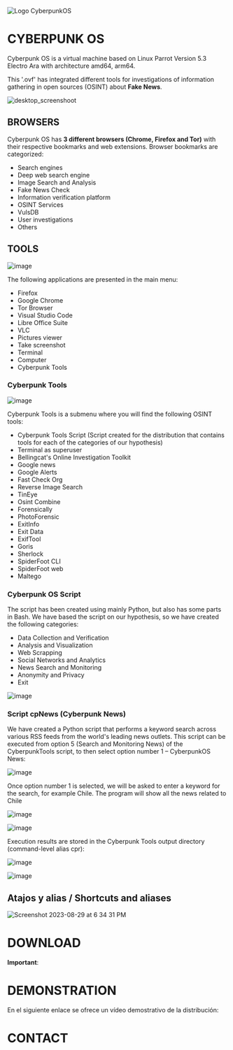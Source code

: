 ![Logo CyberpunkOS](https://github.com/cyberpunkOS/CyberPunkOS/assets/76630368/a9660b97-be5f-45b1-8ed5-7468813b009c)


# **CYBERPUNK OS**

Cyberpunk OS is a virtual machine based on Linux Parrot Version 5.3 Electro Ara with architecture amd64, arm64.

This '.ovf' has integrated different tools for investigations of information gathering in open sources (OSINT) about **Fake News**.

![desktop_screenshoot](https://github.com/cyberpunkOS/CyberPunkOS/assets/76630368/be945696-be9d-4be9-a2e6-0fb180dabe17)


## BROWSERS
Cyberpunk OS has **3 different browsers (Chrome, Firefox and Tor)** with their respective bookmarks and web extensions. Browser bookmarks are categorized:
- Search engines
- Deep web search engine
- Image Search and Analysis
- Fake News Check
- Information verification platform
- OSINT Services
- VulsDB
- User investigations
- Others

## TOOLS
![image](https://github.com/cyberpunkOS/CyberPunkOS/assets/76630368/dee59d3d-236d-411c-b6b0-f8b45715065a)

The following applications are presented in the main menu:
- Firefox
- Google Chrome
- Tor Browser
- Visual Studio Code
- Libre Office Suite
- VLC
- Pictures viewer
- Take screenshot
- Terminal
- Computer
- Cyberpunk Tools

### Cyberpunk Tools
![image](https://github.com/cyberpunkOS/CyberPunkOS/assets/76630368/4654e45a-547d-4715-b348-ebce2812dd2b)

Cyberpunk Tools is a submenu where you will find the following OSINT tools:
- Cyberpunk Tools Script (Script created for the distribution that contains tools for each of the categories of our hypothesis)
- Terminal as superuser
- Bellingcat's Online Investigation Toolkit
- Google news
- Google Alerts
- Fast Check Org
- Reverse Image Search
- TinEye
- Osint Combine
- Forensically
- PhotoForensic
- ExitInfo
- Exit Data
- ExifTool
- Goris
- Sherlock
- SpiderFoot CLI
- SpiderFoot web
- Maltego

### Cyberpunk OS Script
The script has been created using mainly Python, but also has some parts in Bash. We have based the script on our hypothesis, so we have created the following categories:
- Data Collection and Verification
- Analysis and Visualization
- Web Scrapping
- Social Networks and Analytics
- News Search and Monitoring
- Anonymity and Privacy
- Exit

![image](https://github.com/cyberpunkOS/CyberPunkOS/assets/76630368/c812ad73-7957-409b-b008-03357b66de18)


### Script cpNews (Cyberpunk News)
We have created a Python script that performs a keyword search across various RSS feeds from the world's leading news outlets. This script can be executed from option 5 (Search and Monitoring News) of the CyberpunkTools script, to then select option number 1 – CyberpunkOS News:

![image](https://github.com/cyberpunkOS/CyberPunkOS/assets/76630368/38343247-658a-42eb-9269-fdcb1316fce1)
     
Once option number 1 is selected, we will be asked to enter a keyword for the search, for example Chile. The program will show all the news related to Chile

![image](https://github.com/cyberpunkOS/CyberPunkOS/assets/76630368/221ee5e9-f9db-4ba2-b3c1-b4324ecc804c)

![image](https://github.com/cyberpunkOS/CyberPunkOS/assets/76630368/47941acd-c954-4ced-9197-cf6ec46be0ce)


Execution results are stored in the Cyberpunk Tools output directory (command-level alias cpr):

![image](https://github.com/cyberpunkOS/CyberPunkOS/assets/76630368/302a4cb1-28a5-44e2-bd97-d1f78907cd46)

![image](https://github.com/cyberpunkOS/CyberPunkOS/assets/76630368/2a120e19-8153-45e3-8181-2f310e2a0a0b)


## Atajos y alias / Shortcuts and aliases
![Screenshot 2023-08-29 at 6 34 31 PM](https://github.com/cyberpunkOS/CyberPunkOS/assets/76630368/5bb3ae9b-62c7-41de-b56f-f8cdc0a79e61)


# DOWNLOAD

**Important**:




# DEMONSTRATION

En el siguiente enlace se ofrece un vídeo demostrativo de la distribución:







# CONTACT




